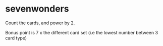 # sevenwonders

Count the cards, and power by 2.

Bonus point is 7 x the different card set (i.e the lowest number between 3 card type)
